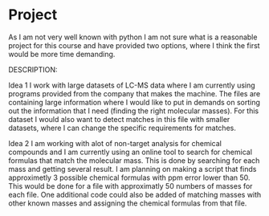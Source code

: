 # Project
As I am not very well known with python I am not sure what is a reasonable project for this course and have provided two options, where I think the first would be more time demanding.

DESCRIPTION:

Idea 1
I work with large datasets of LC-MS data where I am currently using programs provided from the company that makes the machine. The files are containing large information where I would like to put in demands on sorting out the information that I need (finding the right molecular masses).
For this dataset I would also want to detect matches in this file with smaller datasets, where I can change the specific requirements for matches.

Idea 2
I am working with alot of non-target analysis for chemical compounds and I am currently using an online tool to search for chemical formulas that match the molecular mass. This is done by searching for each mass and getting several result. I am planning on making a script that finds approximetly 3 possible chemical formulas with ppm error lower than 50. This would be done for a file with approximatly 50 numbers of masses for each file. One additional code could also be added of matching masses with other known masses and assigning the chemical formulas from that file. 

